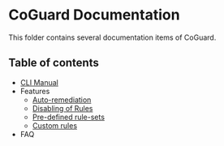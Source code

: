 # CoGuard Documentation

This folder contains several documentation items of CoGuard.

## Table of contents

- [CLI Manual](./cli/cli_man.md)
- Features
  - [Auto-remediation](./features/auto_remediation.md)
  - [Disabling of Rules](./features/disable_rules.md)
  - [Pre-defined rule-sets](./features/pre_defined_rules.md)
  - [Custom rules](./features/custom_rules.md)
- FAQ
